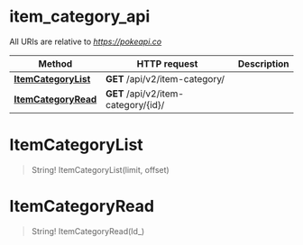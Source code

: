 # item_category_api

All URIs are relative to *https://pokeapi.co*

Method | HTTP request | Description
------------- | ------------- | -------------
[**ItemCategoryList**](item_category_api.md#ItemCategoryList) | **GET** /api/v2/item-category/ | 
[**ItemCategoryRead**](item_category_api.md#ItemCategoryRead) | **GET** /api/v2/item-category/{id}/ | 


<a name="ItemCategoryList"></a>
# **ItemCategoryList**
> String! ItemCategoryList(limit, offset)


<a name="ItemCategoryRead"></a>
# **ItemCategoryRead**
> String! ItemCategoryRead(Id_)


